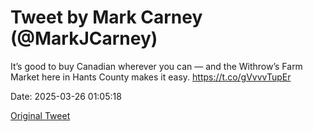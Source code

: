 # Tweet by Mark Carney (@MarkJCarney)

It’s good to buy Canadian wherever you can — and the Withrow’s Farm Market here in Hants County makes it easy. https://t.co/gVvvvTupEr

Date: 2025-03-26 01:05:18

[Original Tweet](https://x.com/MarkJCarney/status/1904701159039721806)

